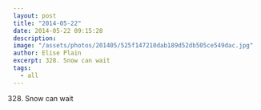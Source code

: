 ```yaml
---
layout: post
title: "2014-05-22"
date: 2014-05-22 09:15:28
description: 
image: "/assets/photos/201405/525f147210dab189d52db505ce549dac.jpg"
author: Elise Plain
excerpt: 328. Snow can wait
tags: 
  - all
---
```


328. Snow can wait
<p></p>
